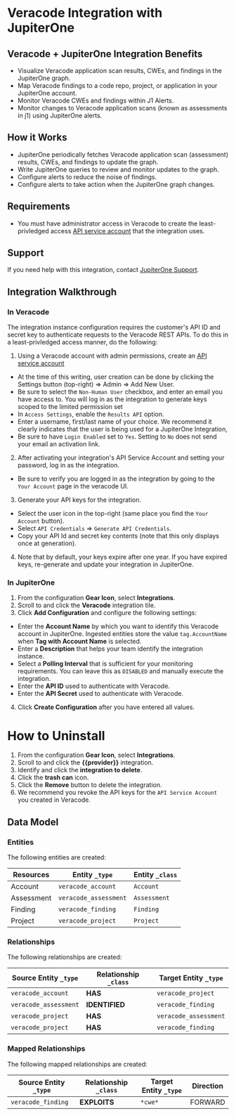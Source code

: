 # Veracode Integration with JupiterOne

## Veracode + JupiterOne Integration Benefits

*   Visualize Veracode application scan results, CWEs, and findings in the
    JupiterOne graph.
*   Map Veracode findings to a code repo, project, or application in your
    JupiterOne account.
*   Monitor Veracode CWEs and findings within J1 Alerts.
*   Monitor changes to Veracode application scans (known as assessments in j1)
    using JupiterOne alerts.

## How it Works

*   JupiterOne periodically fetches Veracode application scan (assessment)
    results, CWEs, and findings to update the graph.
*   Write JupiterOne queries to review and monitor updates to the graph.
*   Configure alerts to reduce the noise of findings.
*   Configure alerts to take action when the JupiterOne graph changes.

## Requirements

*   You must have administrator access in Veracode to create the least-privledged
    access
    [API service account](https://docs.veracode.com/r/c_about_veracode_accounts)
    that the integration uses.

## Support

If you need help with this integration, contact
[JupiterOne Support](https://support.jupiterone.io).

## Integration Walkthrough

### In Veracode

The integration instance configuration requires the customer's API ID and secret
key to authenticate requests to the Veracode REST APIs. To do this in a
least-privledged access manner, do the following:

1.  Using a Veracode account with admin permissions, create an
    [API service account](https://docs.veracode.com/r/c_about_veracode_accounts)

*   At the time of this writing, user creation can be done by clicking the
    Settings button (top-right) => Admin => Add New User.
*   Be sure to select the `Non-Human User` checkbox, and enter an email you have
    access to. You will log in as the integration to generate keys scoped to the
    limited permission set
*   In `Access Settings`, enable the `Results API` option.
*   Enter a username, first/last name of your choice. We recommend it clearly
    indicates that the user is being used for a JupiterOne Integration,
*   Be sure to have `Login Enabled` set to `Yes`. Setting to `No` does not send
    your email an activation link.

2.  After activating your integration's API Service Account and setting your
    password, log in as the integration.

*   Be sure to verify you are logged in as the integration by going to the
    `Your Account` page in the veracode UI.

3.  Generate your API keys for the integration.

*   Select the user icon in the top-right (same place you find the `Your Account`
    button).
*   Select `API Credentials` => `Generate API Credentials`.
*   Copy your API Id and secret key contents (note that this only displays once at
    generation).

4.  Note that by default, your keys expire after one year. If you have expired
    keys, re-generate and update your integration in JupiterOne.

### In JupiterOne

1.  From the configuration **Gear Icon**, select **Integrations**.
2.  Scroll to and click the **Veracode** integration tile.
3.  Click **Add Configuration** and configure the following settings:

*   Enter the **Account Name** by which you want to identify this Veracode account
    in JupiterOne. Ingested entities store the value `tag.AccountName` when **Tag
    with Account Name** is selected.
*   Enter a **Description** that helps your team identify the integration
    instance.
*   Select a **Polling Interval** that is sufficient for your monitoring
    requirements. You can leave this as `DISABLED` and manually execute the
    integration.
*   Enter the **API ID** used to authenticate with Veracode.
*   Enter the **API Secret** used to authenticate with Veracode.

4.  Click **Create Configuration** after you have entered all values.

# How to Uninstall

1.  From the configuration **Gear Icon**, select **Integrations**.
2.  Scroll to and click the **{{provider}}** integration.
3.  Identify and click the **integration to delete**.
4.  Click the **trash can** icon.
5.  Click the **Remove** button to delete the integration.
6.  We recommend you revoke the API keys for the `API Service Account` you
    created in Veracode.

<!-- {J1_DOCUMENTATION_MARKER_START} -->

<!--
********************************************************************************
NOTE: ALL OF THE FOLLOWING DOCUMENTATION IS GENERATED USING THE
"j1-integration document" COMMAND. DO NOT EDIT BY HAND! PLEASE SEE THE DEVELOPER
DOCUMENTATION FOR USAGE INFORMATION:

https://github.com/JupiterOne/sdk/blob/main/docs/integrations/development.md
********************************************************************************
-->

## Data Model

### Entities

The following entities are created:

| Resources  | Entity `_type`        | Entity `_class` |
| ---------- | --------------------- | --------------- |
| Account    | `veracode_account`    | `Account`       |
| Assessment | `veracode_assessment` | `Assessment`    |
| Finding    | `veracode_finding`    | `Finding`       |
| Project    | `veracode_project`    | `Project`       |

### Relationships

The following relationships are created:

| Source Entity `_type` | Relationship `_class` | Target Entity `_type` |
| --------------------- | --------------------- | --------------------- |
| `veracode_account`    | **HAS**               | `veracode_project`    |
| `veracode_assessment` | **IDENTIFIED**        | `veracode_finding`    |
| `veracode_project`    | **HAS**               | `veracode_assessment` |
| `veracode_project`    | **HAS**               | `veracode_finding`    |

### Mapped Relationships

The following mapped relationships are created:

| Source Entity `_type` | Relationship `_class` | Target Entity `_type` | Direction |
| --------------------- | --------------------- | --------------------- | --------- |
| `veracode_finding`    | **EXPLOITS**          | `*cwe*`               | FORWARD   |

<!--
********************************************************************************
END OF GENERATED DOCUMENTATION AFTER BELOW MARKER
********************************************************************************
-->

<!-- {J1_DOCUMENTATION_MARKER_END} -->
 
<!--  jupiterOneDocVersion=4-0-1 -->